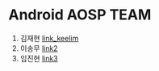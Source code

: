 # Android AOSP TEAM 

1. 김재현 [link_keelim](../AP_Android_Performance/d1/README1.md) 
2. 이송무 [link2](../AP_Android_Performance/d2/README2.md) 
3. 임진현 [link3](../AP_Android_Performance/d3/README3.md) 